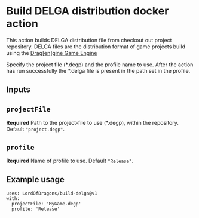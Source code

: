 # Build DELGA distribution docker action

This action builds DELGA distribution file from checkout out project repository.
DELGA files are the distribution format of game projects build using the
[Drag[en]gine Game Engine](https://dragondreams.ch/?page_id=152)

Specify the project file (*.degp) and the profile name to use. After the action
has run successfully the *.delga file is present in the path set in the profile.

## Inputs

## `projectFile`

**Required** Path to the project-file to use (*.degp), within the repository. Default `"project.degp"`.

## `profile`

**Required** Name of profile to use. Default `"Release"`.

## Example usage

```
uses: LordOfDragons/build-delga@v1
with:
  projectFile: 'MyGame.degp'
  profile: 'Release'
```
